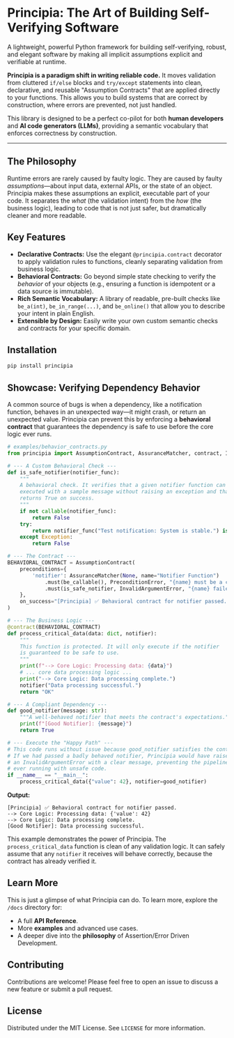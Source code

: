 # Principia: The Art of Building Self-Verifying Software

A lightweight, powerful Python framework for building self-verifying, robust, and elegant software by making all implicit assumptions explicit and verifiable at runtime.

**Principia is a paradigm shift in writing reliable code.** It moves validation from cluttered `if/else` blocks and `try/except` statements into clean, declarative, and reusable "Assumption Contracts" that are applied directly to your functions. This allows you to build systems that are correct by construction, where errors are prevented, not just handled.

This library is designed to be a perfect co-pilot for both **human developers** and **AI code generators (LLMs)**, providing a semantic vocabulary that enforces correctness by construction.

-----

## The Philosophy

Runtime errors are rarely caused by faulty logic. They are caused by faulty *assumptions*—about input data, external APIs, or the state of an object. Principia makes these assumptions an explicit, executable part of your code. It separates the *what* (the validation intent) from the *how* (the business logic), leading to code that is not just safer, but dramatically cleaner and more readable.

## Key Features

  * **Declarative Contracts:** Use the elegant `@principia.contract` decorator to apply validation rules to functions, cleanly separating validation from business logic.
  * **Behavioral Contracts:** Go beyond simple state checking to verify the *behavior* of your objects (e.g., ensuring a function is idempotent or a data source is immutable).
  * **Rich Semantic Vocabulary:** A library of readable, pre-built checks like `be_a(int)`, `be_in_range(...)`, and `be_online()` that allow you to describe your intent in plain English.
  * **Extensible by Design:** Easily write your own custom semantic checks and contracts for your specific domain.

## Installation

```bash
pip install principia
```

## Showcase: Verifying Dependency Behavior

A common source of bugs is when a dependency, like a notification function, behaves in an unexpected way—it might crash, or return an unexpected value. Principia can prevent this by enforcing a **behavioral contract** that guarantees the dependency is safe to use before the core logic ever runs.

```python
# examples/behavior_contracts.py
from principia import AssumptionContract, AssuranceMatcher, contract, InvalidArgumentError, PreconditionError, be_callable

# --- A Custom Behavioral Check ---
def is_safe_notifier(notifier_func):
    """
    A behavioral check. It verifies that a given notifier function can be
    executed with a sample message without raising an exception and that it
    returns True on success.
    """
    if not callable(notifier_func):
        return False
    try:
        return notifier_func("Test notification: System is stable.") is True
    except Exception:
        return False

# --- The Contract ---
BEHAVIORAL_CONTRACT = AssumptionContract(
    preconditions={
        'notifier': AssuranceMatcher(None, name="Notifier Function")
            .must(be_callable(), PreconditionError, "{name} must be a callable function.")
            .must(is_safe_notifier, InvalidArgumentError, "{name} failed its safety check. It must not raise exceptions and must return True.")
    },
    on_success="[Principia] ✅ Behavioral contract for notifier passed."
)

# --- The Business Logic ---
@contract(BEHAVIORAL_CONTRACT)
def process_critical_data(data: dict, notifier):
    """
    This function is protected. It will only execute if the notifier
    is guaranteed to be safe to use.
    """
    print(f"--> Core Logic: Processing data: {data}")
    # ... core data processing logic ...
    print("--> Core Logic: Data processing complete.")
    notifier("Data processing successful.")
    return "OK"

# --- A Compliant Dependency ---
def good_notifier(message: str):
    """A well-behaved notifier that meets the contract's expectations."""
    print(f"[Good Notifier]: {message}")
    return True

# --- Execute the "Happy Path" ---
# This code runs without issue because good_notifier satisfies the contract.
# If we had passed a badly behaved notifier, Principia would have raised
# an InvalidArgumentError with a clear message, preventing the pipeline from
# ever running with unsafe code.
if __name__ == "__main__":
    process_critical_data({"value": 42}, notifier=good_notifier)
```

**Output:**

```
[Principia] ✅ Behavioral contract for notifier passed.
--> Core Logic: Processing data: {'value': 42}
--> Core Logic: Data processing complete.
[Good Notifier]: Data processing successful.
```

This example demonstrates the power of Principia. The `process_critical_data` function is clean of any validation logic. It can safely assume that any `notifier` it receives will behave correctly, because the contract has already verified it.

## Learn More

This is just a glimpse of what Principia can do. To learn more, explore the `/docs` directory for:

*   A full **API Reference**.
*   More **examples** and advanced use cases.
*   A deeper dive into the **philosophy** of Assertion/Error Driven Development.

## Contributing

Contributions are welcome! Please feel free to open an issue to discuss a new feature or submit a pull request.

## License

Distributed under the MIT License. See `LICENSE` for more information.
